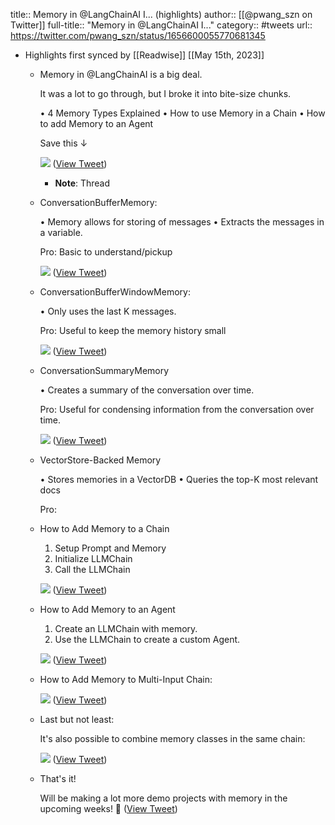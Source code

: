 title:: Memory in @LangChainAI I... (highlights)
author:: [[@pwang_szn on Twitter]]
full-title:: "Memory in @LangChainAI I..."
category:: #tweets
url:: https://twitter.com/pwang_szn/status/1656600055770681345

- Highlights first synced by [[Readwise]] [[May 15th, 2023]]
	- Memory in @LangChainAI is a big deal.
	  
	  It was a lot to go through, but I broke it into bite-size chunks.
	  
	  • 4 Memory Types Explained
	  • How to use Memory in a Chain
	  • How to add Memory to an Agent
	  
	  Save this ↓ 
	  
	  ![](https://pbs.twimg.com/media/Fv1s-F6acAU2kOn.jpg) ([View Tweet](https://twitter.com/pwang_szn/status/1656600055770681345))
		- **Note**: Thread
	- ConversationBufferMemory:
	  
	  • Memory allows for storing of messages
	  • Extracts the messages in a variable.
	  
	  Pro: Basic to understand/pickup 
	  
	  ![](https://pbs.twimg.com/media/Fv1s-a3aYAEI6Mx.jpg) ([View Tweet](https://twitter.com/pwang_szn/status/1656600063005851651))
	- ConversationBufferWindowMemory:
	  
	  • Only uses the last K messages.
	  
	  Pro: Useful to keep the memory history small 
	  
	  ![](https://pbs.twimg.com/media/Fv1s-2jaAAEhcFN.jpg) ([View Tweet](https://twitter.com/pwang_szn/status/1656600070446522370))
	- ConversationSummaryMemory
	  
	  • Creates a summary of the conversation over time.
	  
	  Pro: Useful for condensing information from the conversation over time. 
	  
	  ![](https://pbs.twimg.com/media/Fv1s_R6aYAEHyt0.jpg) ([View Tweet](https://twitter.com/pwang_szn/status/1656600077623001090))
	- VectorStore-Backed Memory
	  
	  • Stores memories in a VectorDB
	  • Queries the top-K most relevant docs
	  
	  Pro:
	- How to Add Memory to a Chain
	  
	  1) Setup Prompt and Memory
	  2) Initialize LLMChain
	  3) Call the LLMChain 
	  
	  ![](https://pbs.twimg.com/media/Fv1tAJFaYAAhxXu.jpg) ([View Tweet](https://twitter.com/pwang_szn/status/1656600092655374337))
	- How to Add Memory to an Agent
	  
	  1) Create an LLMChain with memory.
	  2) Use the LLMChain to create a custom Agent. 
	  
	  ![](https://pbs.twimg.com/media/Fv1tAkoaYAAgyyE.jpg) ([View Tweet](https://twitter.com/pwang_szn/status/1656600101094313985))
	- How to Add Memory to Multi-Input Chain: 
	  
	  ![](https://pbs.twimg.com/media/Fv1tBF-aMAI7Xrr.jpg) ([View Tweet](https://twitter.com/pwang_szn/status/1656600109952688131))
	- Last but not least:
	  
	  It's also possible to combine memory classes in the same chain: 
	  
	  ![](https://pbs.twimg.com/media/Fv1tBngacAAkHlq.jpg) ([View Tweet](https://twitter.com/pwang_szn/status/1656600118387417088))
	- That's it!
	  
	  Will be making a lot more demo projects with memory in the upcoming weeks! 🫡 ([View Tweet](https://twitter.com/pwang_szn/status/1656600121566691328))